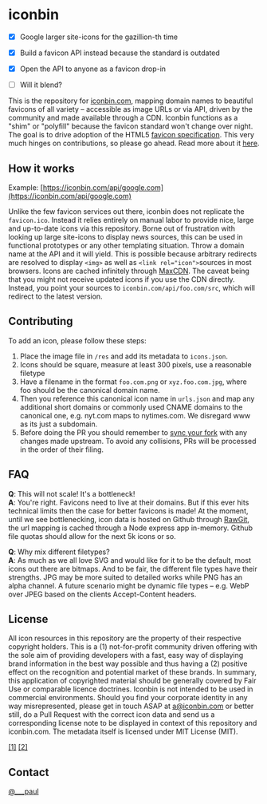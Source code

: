 
# iconbin

- [x] Google larger site-icons for the gazillion-th time
- [x] Build a favicon API instead because the standard is outdated
- [x] Open the API to anyone as a favicon drop-in
- [ ] Will it blend?

  
This is the repository for [iconbin.com](http://iconbin.com), mapping domain names to beautiful favicons of all variety – accessible as image URLs or via API, driven by the community and made available through a CDN. Iconbin functions as a "shim" or "polyfill" because the favicon standard won't change over night. The goal is to drive adoption of the HTML5 [favicon specification](https://www.w3.org/TR/html5/links.html#rel-icon). This very much hinges on contributions, so please go ahead. Read more about it [here](https://psolbach.com/write/icons-by-api-iconbin-image-assets-brands-logos-5).

## How it works
Example: [https://iconbin.com/api/google.com](https://iconbin.com/api/google.com)  
  
Unlike the few favicon services out there, iconbin does not replicate the `favicon.ico`. Instead it relies entirely on manual labor to provide nice, large and up-to-date icons via this repository. Borne out of frustration with looking up large site-icons to display news sources, this can be used in functional prototypes or any other templating situation. Throw a domain name at the API and it will yield. This is possible because arbitrary redirects are resolved to display `<img>` as well as `<link rel="icon">`sources in most browsers. Icons are cached infinitely through [MaxCDN](https://www.maxcdn.com/). The caveat being that you might not receive updated icons if you use the CDN directly. Instead, you point your sources to `iconbin.com/api/foo.com/src`, which will redirect to the latest version.

## Contributing
To add an icon, please follow these steps:  
  
1. Place the image file in `/res` and add its metadata to `icons.json`.  
2. Icons should be square, measure at least 300 pixels, use a reasonable filetype
3. Have a filename in the format `foo.com.png` or `xyz.foo.com.jpg`, where foo should be the canonical domain name.
4. Then you reference this canonical icon name in `urls.json` and map any additional short domains or commonly used CNAME domains to the canonical one, e.g. nyt.com maps to nytimes.com. We disregard www as its just a subdomain.  
5. Before doing the PR you should remember to [sync your fork](https://help.github.com/articles/syncing-a-fork/) with any changes made upstream. To avoid any collisions, PRs will be processed in the order of their filing.  

## FAQ
**Q**: This will not scale! It's a bottleneck!  
**A**: You're right. Favicons need to live at their domains. But if this ever hits technical limits then the case for better favicons is made! At the moment, until we see bottlenecking, icon data is hosted on Github through [RawGit](https://rawgit.com/), the url mapping is cached through a Node express app in-memory. Github file quotas should allow for the next 5k icons or so.  

**Q**: Why mix different filetypes?  
**A**: As much as we all love SVG and would like for it to be the default, most icons out there are bitmaps. And to be fair, the different file types have their strengths. JPG may be more suited to detailed works while PNG has an alpha channel. A future scenario might be dynamic file types – e.g. WebP over JPEG based on the clients Accept-Content headers.  

## License
All icon resources in this repository are the property of their respective copyright holders. This is a (1) not-for-profit community driven offering with the sole aim of providing developers with a fast, easy way of displaying brand information in the best way possible and thus having a (2) positive effect on the recognition and potential market of these brands. In summary, this application of copyrighted material should be generally covered by Fair Use or comparable licence doctrines. Iconbin is not intended to be used in commercial environments. Should you find your corporate identity in any way misrepresented, please get in touch ASAP at a@iconbin.com or better still, do a Pull Request with the correct icon data and send us a corresponding license note to be displayed in context of this repository and iconbin.com. The metadata itself is licensed under MIT License (MIT).

[[1]](https://ucomm.wsu.edu/fair-use/#toc-purpose-and-character-of-the-use)
[[2]](https://ucomm.wsu.edu/fair-use/#toc-commercial-effect)

## Contact
[@___paul](https://twitter.com/___paul)  
